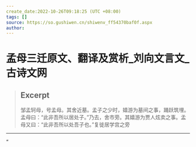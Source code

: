 ```yaml
---
create_date:2022-10-26T09:18:25 (UTC +08:00)
tags: []
source: https://so.gushiwen.cn/shiwenv_ff54370baf0f.aspx
author: 
---
```


# 孟母三迁原文、翻译及赏析_刘向文言文_古诗文网

> ## Excerpt
> 邹孟轲母，号孟母。其舍近墓。孟子之少时，嬉游为墓间之事，踊跃筑埋。孟母曰：“此非吾所以居处子。”乃去，舍市旁。其嬉游为贾人炫卖之事。孟母又曰：“此非吾所以处吾子也。”复徙居学宫之旁

---
“
